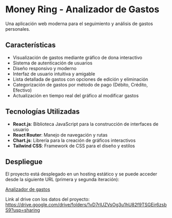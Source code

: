 # Money Ring - Analizador de Gastos

Una aplicación web moderna para el seguimiento y análisis de gastos personales.

## Características

- Visualización de gastos mediante gráfico de dona interactivo
- Sistema de autenticación de usuarios
- Diseño responsivo y moderno
- Interfaz de usuario intuitiva y amigable
- Lista detallada de gastos con opciones de edición y eliminación
- Categorización de gastos por método de pago (Débito, Crédito, Efectivo)
- Actualización en tiempo real del gráfico al modificar gastos

## Tecnologías Utilizadas

- **React.js**: Biblioteca JavaScript para la construcción de interfaces de usuario
- **React Router**: Manejo de navegación y rutas
- **Chart.js**: Librería para la creación de gráficos interactivos
- **Tailwind CSS**: Framework de CSS para el diseño y estilos

## Despliegue

El proyecto está desplegado en un hosting estático y se puede acceder desde la siguiente URL (primera y segunda iteración):

[Analizador de gastos](https://analizador-gastos-five.vercel.app/)

Link al drive con los datos del proyecto: https://drive.google.com/drive/folders/1vD7rIUZVsOg3u1hU82f9TSGEir6zsbS9?usp=sharing
